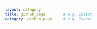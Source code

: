 ```yaml
---
layout: category
title: github_page        # e.g. Insect
category: github_page     # e.g. Insect
---
```

